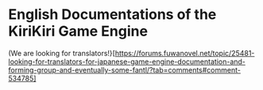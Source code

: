 # English Documentations of the KiriKiri Game Engine

(We are looking for translators!}[https://forums.fuwanovel.net/topic/25481-looking-for-translators-for-japanese-game-engine-documentation-and-forming-group-and-eventually-some-fantl/?tab=comments#comment-534785]
